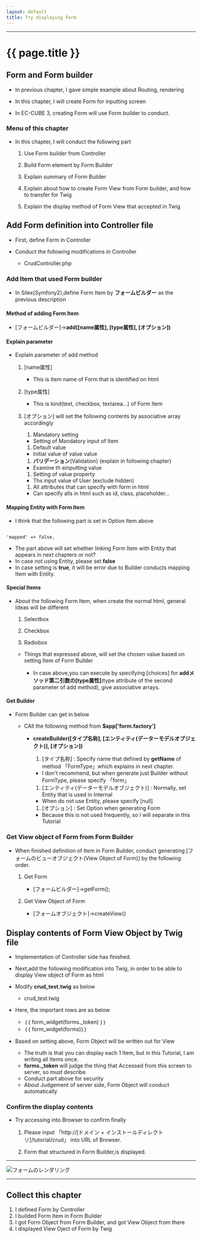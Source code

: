 ```yaml
---
layout: default
title: Try displaying Form
---
```


---

# {{ page.title }}


## Form and Form builder

- In previous chapter, I gave simple example about Routing, rendering 

- In this chapter, I will create Form for inputting screen

- In EC-CUBE 3, creating Form will use Form builder to conduct.

### Menu of this chapter

- In this chapter, I will conduct the following part

    1. Use Form builder from Controller

    1. Build Form element by Form Builder

    1. Explain summary of Form Builder

    1. Explain about how to create Form View from Form builder, and how to transfer for Twig

    1. Explain the display method of Form View that accepted in Twig

## Add Form definition into Controller file

- First, define Form in Controller

- Conduct the following modifications in Controller

    - CrudController.php

<script src="http://gist-it.appspot.com/https://github.com/EC-CUBE/ec-cube.github.io/blob/master/Source/tutorial_4/CrudController_add_form.php"></script>

<!--
```
<?php
/*
 * This file is part of EC-CUBE
 *
 * Copyright(c) 2000-2015 LOCKON CO.,LTD. All Rights Reserved.
 *
 * http://www.lockon.co.jp/
 *
 * This program is free software; you can redistribute it and/or
 * modify it under the terms of the GNU General Public License
 * as published by the Free Software Foundation; either version 2
 * of the License, or (at your option) any later version.
 *
 * This program is distributed in the hope that it will be useful,
 * but WITHOUT ANY WARRANTY; without even the implied warranty of
 * MERCHANTABILITY or FITNESS FOR A PARTICULAR PURPOSE.  See the
 * GNU General Public License for more details.
 *
 * You should have received a copy of the GNU General Public License
 * along with this program; if not, write to the Free Software
 * Foundation, Inc., 59 Temple Place - Suite 330, Boston, MA  02111-1307, USA.
 */


namespace Eccube\Controller\Tutorial;

use Eccube\Application;
use Eccube\Controller\AbstractController;

class CrudController extends AbstractController
{
    public function index(Application $app)
    {
        //$viewname = 'このビューは「Tutorial/crud_top.twig」が表示されています。';★コメントアウトします。

        $builder = $app['form.factory']->createBuilder('form', null, array())★ここからフォーム定義を追加

        $builder->add(
            'reason',
            'choice',
            array(
                'label' => '投稿種別',
                'choices' => array('1' => '質問', '2' => '提案'),
                'required' => false,
                'mapped' => false,
                'expanded' => false,
                'multiple' => false,
            )
        )
        ->add(
            'title',
            'text',
            array(
                'label' => '投稿のタイトル',
                'required' => false,
                'mapped' => false,
            )
        )
        ->add(
            'notes',
            'textarea',
            array(
                'label' => '内容',
                'required' => false,
                'mapped' => false,
                'empty_data' => null,
                'attr' => array(
                    'style' => 'height:100px;',
                ),
            )
        );

        $forms = $builder->getForm();

        return $app->render(
            'Tutorial/crud_top.twig',
            array(
                //'viewname' => $viewname,★コメントアウトします。
                'forms' => $forms->createView(),★追記
            )
        );
    }
}
```
-->

### Add Item that used Form builder

- In Silex(Symfony2),define Form Item by **フォームビルダー** as the previous description

#### Method of adding Form Item

-  [フォームビルダー]->**add([name属性], [type属性], [オプション])**

#### Explain parameter

- Explain parameter of add method

    1. [name属性]
        - This is Item name of Form that is identified on html

    1. [type属性]
        - This is kind(text, checkbox, textarea...) of Form Item 

    1. [オプション] will set the following contents by associative array accordingly 

        1. Mandatory setting
          - Setting of Mandatory input of Item

        1. Default value
          - Initial value of value value

        1. **バリデーション**(Validation) (explain in following chapter)
          - Examine th einputting value

        1. Setting of value property
          - Ths input value of User (exclude hidden)

        1. All attributes that can specify with form in html
          - Can specify alls in html such as id, class, placeholder...

#### Mapping Entity with Form Item

- I think that the following part is set in Option Item above

```

'mapped' => false,

```

- The part above will set whether linking Form Item with Entity that appears in next chapters or not?
- In case not using Entity, please set **false**
- In case setting is **true**, it will be error due to Builder conducts mapping Item with Entity.


#### Special Items

- About the following Form Item, when create the normal html, general Ideas will be different

    1. Selectbox

    1. Checkbox

    1. Radiobox

    - Things that expressed above, will set the chosen value based on setting Item of Form Builder

        - In case above,you can execute by specifying [choices] for **addメソッド第二引数の[type属性]**(type attribute of the second parameter
of add method), give associative arrays.

#### Get Builder

- Form Builder can get in below

  - CAll the following method from **$app['form.factory']**

    - **createBuilder([タイプ名称], [エンティティ(データーモデルオブジェクト)], [オプション])**

      1. [タイプ名称] : Specify name that defined by **getName** of method 「FormType」which explains in next chapter.
        - I don't recommend, but when generate just Builder without FormType, please specify 「form」

      1. [エンティティ(データーモデルオブジェクト)] : Normally, set Entity that is used in Internal
        - When do not use Entity, please specify [null]

      1. [オプション] : Set Option when generating Form
        - Because this is not used frequently, so I will separate in this Tutorial

### Get View object of Form from Form Builder

- When finished definition of Item in Form Builder, conduct generating [フォームのビューオブジェクト(View Object of Form)] by the following order.


    1. Get Form
        - [フォームビルダー]->getForm();

    1. Get View Object of Form
        - [フォームオブジェクト]->createView()

## Display contents of Form View Object by Twig file

- Implementation of Controller side has finished.

- Next,add the following modification into Twig, in order to be able to display View object of Form as html

- Modify **crud_test.twig** as below

    - crud_test.twig


<script src="http://gist-it.appspot.com/https://github.com/EC-CUBE/ec-cube.github.io/blob/master/Source/tutorial_4/crud_top_add_form.twig"></script>


<!--
```
｛＃
This file is part of EC-CUBE

Copyright(c) 2000-2015 LOCKON CO.,LTD. All Rights Reserved.

http://www.lockon.co.jp/

This program is free software; you can redistribute it and/or
modify it under the terms of the GNU General Public License
as published by the Free Software Foundation; either version 2
of the License, or (at your option) any later version.

This program is distributed in the hope that it will be useful,
but WITHOUT ANY WARRANTY; without even the implied warranty of
MERCHANTABILITY or FITNESS FOR A PARTICULAR PURPOSE.  See the
GNU General Public License for more details.

You should have received a copy of the GNU General Public License
along with this program; if not, write to the Free Software
Foundation, Inc., 59 Temple Place - Suite 330, Boston, MA  02111-1307, USA.
＃｝
｛％ extends 'default_frame.twig' ％｝

｛％ set body_class = 'front_page' ％｝

｛％ block javascript ％｝
｛％ endblock ％｝

｛％ block main ％｝
    <div class="row">
       <div class="col-sm-12">
            <div class="main_wrap">
                <h1>CRUDチュートリアル</h1>
                <p>投稿を行なってください</p>
                <dl>
                    <dt>コントローラーから取得した変数です</dt>
                    <dd>
                        ｛＃｛｛ viewname ｝｝＃｝★コメントアウト
                    </dd>
                </dl>
            </div>
           <div id="form-wrapper">★追記
               ｛｛ form_widget(forms._token) ｝｝
               ｛｛ form_widget(forms) ｝｝
           </div>
        </div>
    </div>
｛％ endblock ％｝
```
-->

- Here, the important rows are as below

    - ｛｛ form_widget(forms._token) ｝｝
    - ｛｛ form_widget(forms)｝｝

- Based on setting above, Form Object will be written out for View

    - The truth is that you can display each 1 Item, but in this Tutorial, I am writing all Items once.
    - **forms._token** will judge the thing that Accessed from this screen to server, so must describe.
    - Conduct part above for security
    - About Judgement of server side, Form Object will conduct automatically

### Confirm the display contents

- Try accessing into Browser to confirm finally

    1. Please input 「http://[ドメイン + インストールディレクトリ]/tutorial/crud」 into URL of Browser.

    1. Form that structured in Form Builder,is displayed.
---

![フォームのレンダリング](/images/img-tutorial4-view-rendar.png)

---


## Collect this chapter

1. I defined Form by Controller
1. I builded Form Item in Form Builder
1. I got Form Object from Form Builder, and got View Object from there
1. I displayed View Oject of Form by Twig
